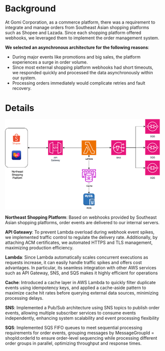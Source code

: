 # Background
At Gomi Corporation, as a commerce platform, there was a requirement to integrate and manage orders from Southeast Asian shopping platforms such as Shopee and Lazada. Since each shopping platform offered webhooks, we leveraged them to implement the order management system.

**We selected an asynchronous architecture for the following reasons**:
- During major events like promotions and big sales, the platform experiences a surge in order volume.
- Since most external shopping platform webhooks had short timeouts, we responded quickly and processed the data asynchronously within our system.
- Processing orders immediately would complicate retries and fault recovery.

# Details

![OMS Bluescreen](./OMS.drawio.png)

**Northeast Shopping Platform**: Based on webhooks provided by Southeast Asian shopping platforms, order events are delivered to our internal servers.

**API Gateawy**: To prevent Lambda overload during webhook event spikes, we implemented traffic control to regulate the delivery rate. Additionally, by attaching ACM certificates, we automated HTTPS and TLS management, maximizing production efficiency.

**Lambda**: Since Lambda automatically scales concurrent executions as requests increase, it can easily handle traffic spikes and offers cost advantages. In particular, its seamless integration with other AWS services such as API Gateway, SNS, and SQS makes it highly efficient for operations

**Cache**: Introduced a cache layer in AWS Lambda to quickly filter duplicate events using idempotency keys, and applied a cache-aside pattern to maximize cache hit rates before querying external data sources, minimizing processing delays.

**SNS**: Implemented a Pub/Sub architecture using SNS topics to publish order events, allowing multiple subscriber services to consume events independently, enhancing system scalability and event processing flexibility

**SQS**: Implemented SQS FIFO queues to meet sequential processing requirements for order events, grouping messages by MessageGroupId = shopId:orderId to ensure order-level sequencing while processing different order groups in parallel, optimizing throughput and response times.

